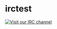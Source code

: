 # irctest
[![Visit our IRC channel](https://kiwiirc.com/buttons/irc.freenode.net/kiwiirc.png)](https://kiwiirc.com/client/irc.freenode.net/#codenvy)
